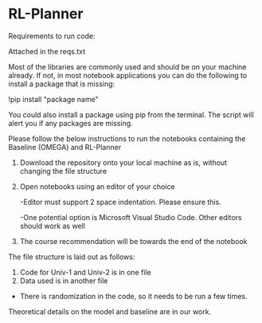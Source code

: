 # RL-Planner


Requirements to run code:

Attached in the reqs.txt

Most of the libraries are commonly used and should be on your machine already. 
If not, in most notebook applications you can do the following to install a package that is missing:

!pip install "package name"

You could also install a package using pip from the terminal. 
The script will alert you if any packages are missing. 



Please follow the below instructions to run the notebooks containing the Baseline (OMEGA) and RL-Planner

1) Download the repository onto your local machine as is, without changing the file structure
2) Open notebooks using an editor of your choice

	-Editor must support 2 space indentation. Please ensure this. 
  
	-One potential option is Microsoft Visual Studio Code. Other editors should work as well
  
3) The course recommendation will be towards the end of the notebook 


The file structure is laid out as follows:

1) Code for Univ-1 and Univ-2 is in one file
2) Data used is in another file

* There is randomization in the code, so it needs to be run a few times.

Theoretical details on the model and baseline are in our work. 
